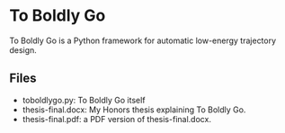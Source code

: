 # To Boldly Go

To Boldly Go is a Python framework for automatic low-energy trajectory design.

## Files

- toboldlygo.py: To Boldly Go itself
- thesis-final.docx: My Honors thesis explaining To Boldly Go.
- thesis-final.pdf: a PDF version of thesis-final.docx.
